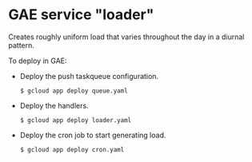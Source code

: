 # GAE service "loader"
Creates roughly uniform load that varies throughout the day in a diurnal pattern.

To deploy in GAE:
* Deploy the push taskqueue configuration.
  ```
  $ gcloud app deploy queue.yaml
  ```
* Deploy the handlers.
  ```
  $ gcloud app deploy loader.yaml
  ```
* Deploy the cron job to start generating load.
  ```
  $ gcloud app deploy cron.yaml
  ```
